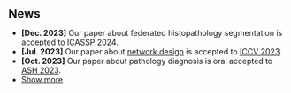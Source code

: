 <h1 id="news"></h1>

<h2 style="margin: 60px 0px 10px;">News</h2>

<ul>
<li><strong>[Dec. 2023]</strong> Our paper about federated histopathology segmentation is accepted to <a href="https://2024.ieeeicassp.org/">ICASSP 2024</a>.</li>

<li><strong>[Jul. 2023]</strong> Our paper about <a href="https://arxiv.org/pdf/2307.08388.pdf">network design</a> is accepted to <a href="https://iccv2023.thecvf.com/">ICCV 2023</a>.</li>

<li><strong>[Oct. 2023]</strong> Our paper about pathology diagnosis is oral accepted to <a href="https://www.hematology.org/Meetings/Annual-Meeting/">ASH 2023</a>.</li>

<li> <a href="javascript:toggle_vis('newsmore')">Show more</a> </li>

<div id="newsmore" style="display:none"> 
</div>

</ul>

